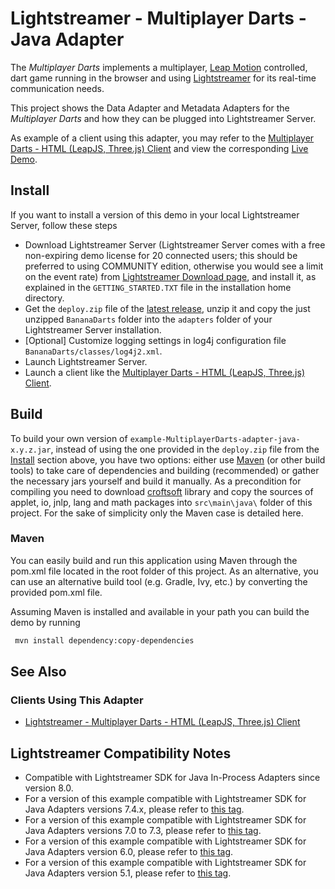 # Lightstreamer - Multiplayer Darts - Java Adapter
<!-- START DESCRIPTION bananadarts-adapter-java -->

The *Multiplayer Darts* implements a multiplayer, [Leap Motion](https://www.leapmotion.com/) controlled, dart game running in the browser and using [Lightstreamer](http://www.lightstreamer.com) for its real-time communication needs.

This project shows the Data Adapter and Metadata Adapters for the *Multiplayer Darts* and how they can be plugged into Lightstreamer Server.

As example of a client using this adapter, you may refer to the [Multiplayer Darts - HTML (LeapJS, Three.js) Client](https://github.com/Lightstreamer/BananaDarts-client-javascript) and view the corresponding [Live Demo](http://demos.lightstreamer.com/BananaDarts).

<!-- END DESCRIPTION bananadarts-adapter-java -->

## Install

If you want to install a version of this demo in your local Lightstreamer Server, follow these steps
* Download Lightstreamer Server (Lightstreamer Server comes with a free non-expiring demo license for 20 connected users; this should be preferred to using COMMUNITY edition, otherwise you would see a limit on the event rate) from [Lightstreamer Download page](https://lightstreamer.com/download/), and install it, as explained in the `GETTING_STARTED.TXT` file in the installation home directory.
* Get the `deploy.zip` file of the [latest release](https://github.com/Lightstreamer/BananaDarts-adapter-java/releases), unzip it and copy the just unzipped `BananaDarts` folder into the `adapters` folder of your Lightstreamer Server installation.
* [Optional] Customize logging settings in log4j configuration file `BananaDarts/classes/log4j2.xml`.
* Launch Lightstreamer Server.
* Launch a client like the [Multiplayer Darts - HTML (LeapJS, Three.js) Client](https://github.com/Lightstreamer/BananaDarts-client-javascript).

## Build

To build your own version of `example-MultiplayerDarts-adapter-java-x.y.z.jar`, instead of using the one provided in the `deploy.zip` file from the [Install](#install) section above, you have two options:
either use [Maven](https://maven.apache.org/) (or other build tools) to take care of dependencies and building (recommended) or gather the necessary jars yourself and build it manually.
As a precondition for compiling you need to download [croftsoft](http://sourceforge.net/projects/croftsoft/files/) library and copy the sources of applet, io, jnlp, lang and math packages into `src\main\java\` folder of this project.
For the sake of simplicity only the Maven case is detailed here.

### Maven

You can easily build and run this application using Maven through the pom.xml file located in the root folder of this project. As an alternative, you can use an alternative build tool (e.g. Gradle, Ivy, etc.) by converting the provided pom.xml file.

Assuming Maven is installed and available in your path you can build the demo by running
```sh 
 mvn install dependency:copy-dependencies 
```


## See Also

### Clients Using This Adapter
<!-- START RELATED_ENTRIES -->

* [Lightstreamer - Multiplayer Darts - HTML (LeapJS, Three.js) Client](https://github.com/Lightstreamer/BananaDarts-client-javascript)

<!-- END RELATED_ENTRIES -->

## Lightstreamer Compatibility Notes

- Compatible with Lightstreamer SDK for Java In-Process Adapters since version 8.0.
- For a version of this example compatible with Lightstreamer SDK for Java Adapters versions 7.4.x, please refer to [this tag](https://github.com/Lightstreamer/BananaDarts-adapter-java/tree/last_for_interface_7.4.x).
- For a version of this example compatible with Lightstreamer SDK for Java Adapters versions 7.0 to 7.3, please refer to [this tag](https://github.com/Lightstreamer/BananaDarts-adapter-java/tree/last_for_interface_7.3).
- For a version of this example compatible with Lightstreamer SDK for Java Adapters version 6.0, please refer to [this tag](https://github.com/Lightstreamer/BananaDarts-adapter-java/tree/pre_mvn).
- For a version of this example compatible with Lightstreamer SDK for Java Adapters version 5.1, please refer to [this tag](https://github.com/Lightstreamer/BananaDarts-adapter-java/tree/for_Lightstreamer_5.1).
